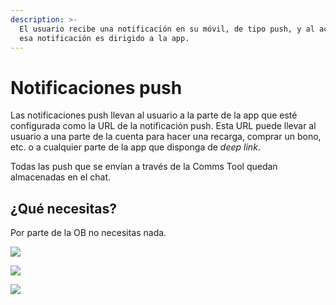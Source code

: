 ```yaml
---
description: >-
  El usuario recibe una notificación en su móvil, de tipo push, y al acceder a
  esa notificación es dirigido a la app.
---
```


# Notificaciones push

Las notificaciones push llevan al usuario a la parte de la app que esté configurada como la URL de la notificación push. Esta URL puede llevar al usuario a una parte de la cuenta para hacer una recarga, comprar un bono, etc. o a cualquier parte de la app que disponga de _deep link_.

Todas las push que se envían a través de la Comms Tool quedan almacenadas en el chat.

## ¿Qué necesitas?

Por parte de la OB no necesitas nada.

![](https://lh4.googleusercontent.com/KFBm_brS_sLTwker4iDtLS12DffPudlfBywYl8LmI9cMPUxXvbyIwxgMKK64tO6sIiPUqonph-YGYQ-HUqPOYgCBTo_PQ90-h0r9j4PrfCrIJy4Gp7IbO39w4-78IqZ3cKngnnnh)

![](https://lh4.googleusercontent.com/h4FW3I4Fw0K7IHa_uPBam8lflOP_qfapnsvn0B2Uj6KjLiZmHrqlDRKnFzCXlxVzRKa5UiPfKlXmD-bpQUzNn0ExElorQaoW30F2rp91r5ODDEatzg7hqxcTXY4bfRRnXZavl5mE)

![](https://lh6.googleusercontent.com/Jkf3Ye6SqjI9vcdCKAZVNxro9UQiEmzOQTbxT-QuhkKdeaKulddNaTr6wO_jNEiFbNaPTJ6zAMjJA5Q6T0SUrWNXqOMa_T9JJGnhyAsz4jR14d1fBGtlbgabYLxjpprkFUrlqoJa)

